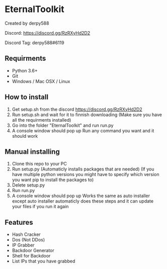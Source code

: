 # EternalToolkit
Created by derpy588

Discord: https://discord.gg/RzRXyHd2D2

Discord Tag: derpy588#6119

## Requirments
- Python 3.6+
- Git
- Windows / Mac OSX / Linux

## How to install
1. Get setup.sh from the discord https://discord.gg/RzRXyHd2D2
2. Run setup.sh and wait for it to finnish downloading (Make sure you have all the requirments installed)
3. Go into the folder "EternalToolkit" and run run.py
4. A console window should pop up
Run any command you want and it should work

## Manual installing
1. Clone this repo to your PC
2. Run setup.py (Automaticly installs packages that are needed) (If you have multiple python versions you might have to specify which version you want pip to install the packages to)
3. Delete setup.py
4. Run run.py
5. A console window should pop up
Works the same as auto installer except auto installer automaticly does these steps and it can update your files if you run it again

## Features
- Hash Cracker
- Dos (Not DDos)
- IP Grabber
- Backdoor Generator
- Shell for Backdoor
- List IPs that you have grabbed
